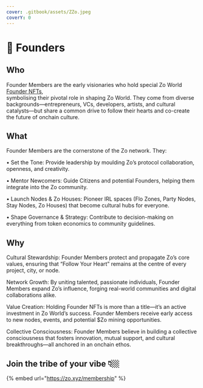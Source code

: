 ```yaml
---
cover: .gitbook/assets/ZZo.jpeg
coverY: 0
---
```


# 👑 Founders

## Who

Founder Members are the early visionaries who hold special Zo World [Founder NFTs](https://opensea.io/collection/founders-of-zo-world), \
symbolising their pivotal role in shaping Zo World. They come from diverse backgrounds—entrepreneurs, VCs, developers, artists, and cultural catalysts—but share a common drive to follow their hearts and co-create the future of onchain culture.

## What

Founder Members are the cornerstone of the Zo network. They:

• Set the Tone: Provide leadership by moulding Zo’s protocol collaboration, openness, and creativity.

• Mentor Newcomers: Guide Citizens and potential Founders, helping them integrate into the Zo community.

• Launch Nodes & Zo Houses: Pioneer IRL spaces (Flo Zones, Party Nodes, Stay Nodes, Zo Houses) that become cultural hubs for everyone.

• Shape Governance & Strategy: Contribute to decision-making on everything from token economics to community guidelines.

## Why

Cultural Stewardship: Founder Members protect and propagate Zo’s core values, ensuring that “Follow Your Heart” remains at the centre of every project, city, or node.

Network Growth: By uniting talented, passionate individuals, Founder Members expand Zo’s influence, forging real-world communities and digital collaborations alike.

Value Creation: Holding Founder NFTs is more than a title—it’s an active investment in Zo World’s success. Founder Members receive early access to new nodes, events, and potential $Zo mining opportunities.

Collective Consciousness: Founder Members believe in building a collective consciousness that fosters innovation, mutual support, and cultural breakthroughs—all anchored in an onchain ethos.

## Join the tribe of your vibe 👇🏼

{% embed url="https://zo.xyz/membership" %}
